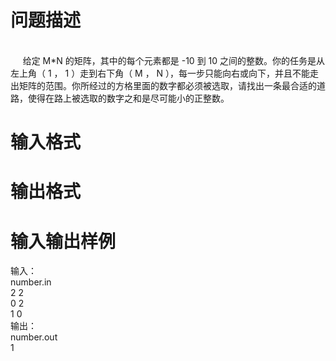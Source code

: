 

# 问题描述

<br/>
     给定 M*N 的矩阵，其中的每个元素都是 -10 到 10 之间的整数。你的任务是从左上角（ 1 ， 1 ）走到右下角（ M ， N ），每一步只能向右或向下，并且不能走出矩阵的范围。你所经过的方格里面的数字都必须被选取，请找出一条最合适的道路，使得在路上被选取的数字之和是尽可能小的正整数。</p>

# 输入格式



# 输出格式



# 输入输出样例

输入： <br/>
number.in<br/>
2 2<br/>
0 2<br/>
1 0<br/>
输出：<br/>
number.out<br/>
1</p>

